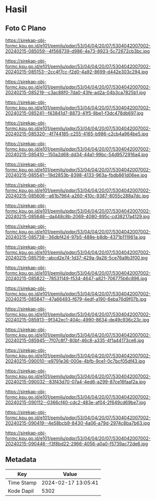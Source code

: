 # Hasil

## Foto C Plano

https://sirekap-obj-formc.kpu.go.id/e101/pemilu/pdpr/53/04/04/20/07/5304042007002-20240215-085059--4f568739-d986-4e73-8923-5c72672cb3bc.jpg

https://sirekap-obj-formc.kpu.go.id/e101/pemilu/pdpr/53/04/04/20/07/5304042007002-20240215-085153--2cc4f7cc-f2d0-4a92-8699-d442e303c294.jpg

https://sirekap-obj-formc.kpu.go.id/e101/pemilu/pdpr/53/04/04/20/07/5304042007002-20240215-085219--c3ac88f0-7da0-43fe-ad2a-04b3ca7825b1.jpg

https://sirekap-obj-formc.kpu.go.id/e101/pemilu/pdpr/53/04/04/20/07/5304042007002-20240215-085241--f43841d7-8873-41f5-8be1-f3dc478db697.jpg

https://sirekap-obj-formc.kpu.go.id/e101/pemilu/pdpr/53/04/04/20/07/5304042007002-20240215-085320--4f744185-c255-4165-b986-c2cb4a964be5.jpg

https://sirekap-obj-formc.kpu.go.id/e101/pemilu/pdpr/53/04/04/20/07/5304042007002-20240215-085410--150a2d68-dd34-44a1-99bc-54d9572916a4.jpg

https://sirekap-obj-formc.kpu.go.id/e101/pemilu/pdpr/53/04/04/20/07/5304042007002-20240215-085541--19d2853b-8398-4133-963a-fbdb861d06ee.jpg

https://sirekap-obj-formc.kpu.go.id/e101/pemilu/pdpr/53/04/04/20/07/5304042007002-20240215-085606--a61b7964-a260-410c-9387-8055c288a7dc.jpg

https://sirekap-obj-formc.kpu.go.id/e101/pemilu/pdpr/53/04/04/20/07/5304042007002-20240215-085646--da448c8b-2069-4080-895c-cd38217a4129.jpg

https://sirekap-obj-formc.kpu.go.id/e101/pemilu/pdpr/53/04/04/20/07/5304042007002-20240215-085738--36dbf424-97b5-488e-b8db-4371b111961a.jpg

https://sirekap-obj-formc.kpu.go.id/e101/pemilu/pdpr/53/04/04/20/07/5304042007002-20240215-085759--abcd2e74-1d37-429a-9a26-5ce76a9b3f00.jpg

https://sirekap-obj-formc.kpu.go.id/e101/pemilu/pdpr/53/04/04/20/07/5304042007002-20240215-085822--78531149-f534-4647-a821-706775b6c896.jpg

https://sirekap-obj-formc.kpu.go.id/e101/pemilu/pdpr/53/04/04/20/07/5304042007002-20240215-085847--47a66493-f679-4edf-a190-6eba76d9f07b.jpg

https://sirekap-obj-formc.kpu.go.id/e101/pemilu/pdpr/53/04/04/20/07/5304042007002-20240215-085913--9f342ec1-404c-4990-8634-de49c936c23c.jpg

https://sirekap-obj-formc.kpu.go.id/e101/pemilu/pdpr/53/04/04/20/07/5304042007002-20240215-085945--7f07c8f7-80bf-46c8-a335-4f1a44173ce6.jpg

https://sirekap-obj-formc.kpu.go.id/e101/pemilu/pdpr/53/04/04/20/07/5304042007002-20240215-090010--e9791e36-000e-4bfb-9ce1-0c7bcf05df43.jpg

https://sirekap-obj-formc.kpu.go.id/e101/pemilu/pdpr/53/04/04/20/07/5304042007002-20240215-090032--83f43d70-07a4-4ed6-a299-87ce16faaf2a.jpg

https://sirekap-obj-formc.kpu.go.id/e101/pemilu/pdpr/53/04/04/20/07/5304042007002-20240215-090112--0366cf40-cdc2-483e-af04-2f649cd69be7.jpg

https://sirekap-obj-formc.kpu.go.id/e101/pemilu/pdpr/53/04/04/20/07/5304042007002-20240215-090419--4e58bcb9-8430-4a06-a79d-2974c8ba7b63.jpg

https://sirekap-obj-formc.kpu.go.id/e101/pemilu/pdpr/53/04/04/20/07/5304042007002-20240215-090446--f3f8bd22-2966-4056-a0a0-f5739ac72de6.jpg


## Metadata

| Key        | Value               |
| ---------- | ------------------- |
| Time Stamp | 2024-02-17 13:05:41 |
| Kode Dapil | 5302                |



